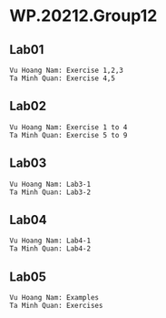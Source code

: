 # WP.20212.Group12
## Lab01
```
Vu Hoang Nam: Exercise 1,2,3
Ta Minh Quan: Exercise 4,5
```
## Lab02
```
Vu Hoang Nam: Exercise 1 to 4
Ta Minh Quan: Exercise 5 to 9
```
## Lab03
```
Vu Hoang Nam: Lab3-1
Ta Minh Quan: Lab3-2
```
## Lab04
```
Vu Hoang Nam: Lab4-1
Ta Minh Quan: Lab4-2
```
## Lab05
```
Vu Hoang Nam: Examples
Ta Minh Quan: Exercises
